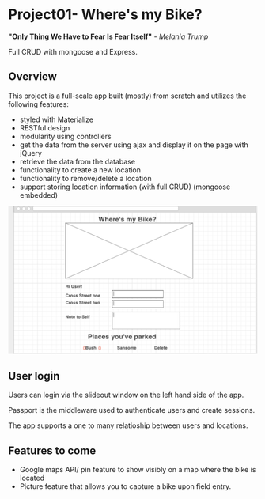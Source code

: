 # Project01- Where's my Bike?


**"Only Thing We Have to Fear Is Fear Itself"** - *Melania Trump*

Full CRUD  with mongoose and Express.



## Overview

This project is a full-scale app built (mostly) from scratch and utilizes the following features:

* styled with Materialize
* RESTful design
* modularity using controllers
* get the data from the server using ajax and display it on the page with jQuery
* retrieve the data from the database
* functionality to create a new location
* functionality to remove/delete a location
* support storing location information (with full CRUD) (mongoose embedded)


![ScreenShot](public/images/wireframe.png)



## User login

Users can login via the slideout window on the left hand side of the app.

Passport is the middleware used to authenticate users and create sessions.

The app supports a one to many relatioship between users and locations.


## Features to come

* Google maps API/ pin feature to show visibly on a map where the bike is located
* Picture feature that allows you to capture a bike upon field entry.
